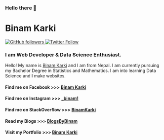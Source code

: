 


### Hello there 👋

<!--
**Explorer720/Explorer720** is a ✨ _special_ ✨ repository because its `README.md` (this file) appears on your GitHub profile.

Here are some ideas to get you started:

- 🔭 I’m currently working on ...
- 🌱 I’m currently learning ...
- 👯 I’m looking to collaborate on ...
- 🤔 I’m looking for help with ...
- 💬 Ask me about ...
- 📫 How to reach me: ...
- 😄 Pronouns: ...
- ⚡ Fun fact: ...
-->

# Binam Karki
<p>
  <a href="https://github.com/Explorer720?tab=followers">
    <img alt="GitHub followers" src="https://img.shields.io/github/followers/Explorer720?style=social">
  </a>
  <a href="https:??twitter.com/binamkarki222@gmail.com?tab=followers">
    <img alt="Twitter Follow" src="https://img.shields.io/twitter/follow/binamkarki222">
  </a>
</p>


###  I am Web Developer & Data Science Enthusiast.

Hello! My name is [Binam Karki](https://binamkarki.com.np/) and I am from Nepal. I am currently pursuing my Bachelor Degree in Statistics and Mathematics. I am into learning Data Science and I make websites.


#### Find me on Facebook      >>> [Binam Karki](https://www.facebook.com/ExplorerBinam)
#### Find me on Instagram     >>> [_binam1](https://www.instagram.com/__binam1__/)
#### Find me on StackOverflow >>> [BinamKarki](https://stackoverflow.com/users/12105673/binamkarki)
#### Read my Blogs           >>> [BlogsByBinam](https://pythonbybinam.blogspot.com/)
#### Visit my Portfolio       >>> [Binam Karki](https://www.binamkarki.com.np)

